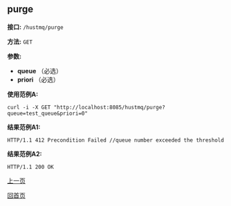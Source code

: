 ## purge ##

**接口:** `/hustmq/purge`

**方法:** `GET`

**参数:**  

*  **queue** （必选）  
*  **priori** （必选）    

**使用范例A:**

    curl -i -X GET "http://localhost:8085/hustmq/purge?queue=test_queue&priori=0"

**结果范例A1:**

	HTTP/1.1 412 Precondition Failed //queue number exceeded the threshold

**结果范例A2:**

	HTTP/1.1 200 OK

[上一页](../hustmq.md)

[回首页](../../index.md)